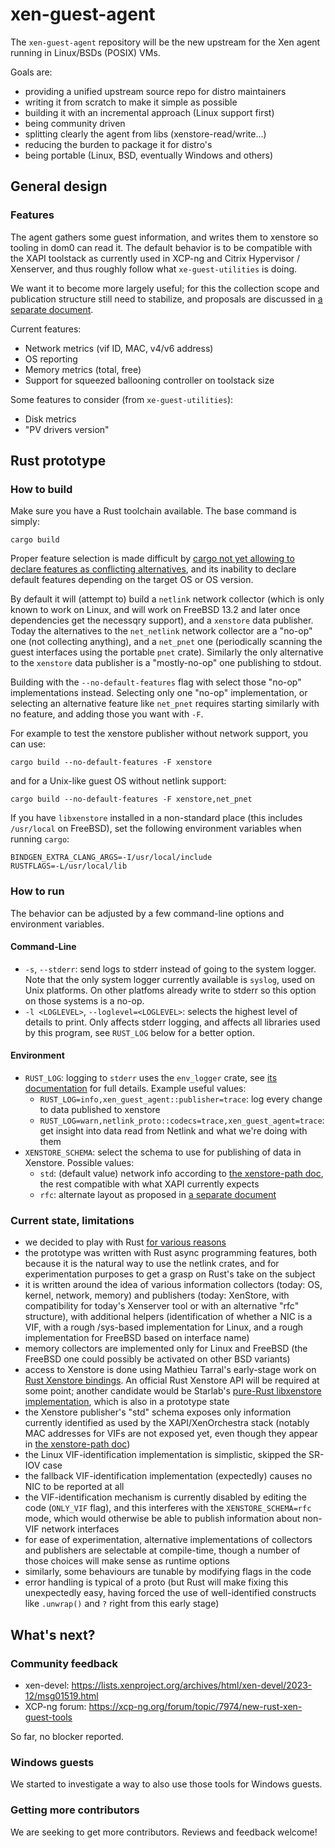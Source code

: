 # xen-guest-agent

The `xen-guest-agent` repository will be the new upstream for the Xen agent running in Linux/BSDs (POSIX) VMs.

Goals are:
* providing a unified upstream source repo for distro maintainers
* writing it from scratch to make it simple as possible
* building it with an incremental approach (Linux support first)
* being community driven
* splitting clearly the agent from libs (xenstore-read/write…)
* reducing the burden to package it for distro's
* being portable (Linux, BSD, eventually Windows and others)

## General design

### Features

The agent gathers some guest information, and writes them to xenstore
so tooling in dom0 can read it.  The default behavior is to be
compatible with the XAPI toolstack as currently used in XCP-ng and
Citrix Hypervisor / Xenserver, and thus roughly follow what
`xe-guest-utilities` is doing.

We want it to become more largely useful; for this the collection
scope and publication structure still need to stabilize, and proposals
are discussed in [a separate document](doc/structure.md).

Current features:

* Network metrics (vif ID, MAC, v4/v6 address)
* OS reporting
* Memory metrics (total, free)
* Support for squeezed ballooning controller on toolstack size

Some features to consider (from `xe-guest-utilities`):
* Disk metrics
* "PV drivers version"

## Rust prototype

### How to build

Make sure you have a Rust toolchain available.  The base command is simply:

```
cargo build
```

Proper feature selection is made difficult by [cargo not yet allowing
to declare features as conflicting
alternatives](https://github.com/rust-lang/cargo/issues/2980), and its
inability to declare default features depending on the target OS or OS
version.

By default it will (attempt to) build a `netlink` network collector
(which is only known to work on Linux, and will work on FreeBSD 13.2
and later once dependencies get the necessqry support), and a
`xenstore` data publisher.  Today the alternatives to the
`net_netlink` network collector are a "no-op" one (not collecting
anything), and a `net_pnet` one (periodically scanning the guest
interfaces using the portable `pnet` crate).  Similarly the only
alternative to the `xenstore` data publisher is a "mostly-no-op" one
publishing to stdout.

Building with the `--no-default-features` flag with select those
"no-op" implementations instead.  Selecting only one "no-op"
implementation, or selecting an alternative feature like `net_pnet`
requires starting similarly with no feature, and adding those you want
with `-F`.

For example to test the xenstore publisher without network support,
you can use:

```
cargo build --no-default-features -F xenstore
```

and for a Unix-like guest OS without netlink support:

```
cargo build --no-default-features -F xenstore,net_pnet
```


If you have `libxenstore` installed in a non-standard place (this
includes `/usr/local` on FreeBSD), set the following environment
variables when running `cargo`:

```
BINDGEN_EXTRA_CLANG_ARGS=-I/usr/local/include
RUSTFLAGS=-L/usr/local/lib
```

### How to run

The behavior can be adjusted by a few command-line options and
environment variables.

#### Command-Line

* `-s`, `--stderr`: send logs to stderr instead of going to the system
  logger. Note that the only system logger currently available is
  `syslog`, used on Unix platforms.  On other platfoms already write
  to stderr so this option on those systems is a no-op.
* `-l <LOGLEVEL>`, `--loglevel=<LOGLEVEL>`: selects the highest level
  of details to print.  Only affects stderr logging, and affects all
  libraries used by this program, see `RUST_LOG` below for a better
  option.

#### Environment

* `RUST_LOG`: logging to `stderr` uses the `env_logger` crate, see
  [its documentation](https://docs.rs/env_logger/latest/env_logger/)
  for full details.  Example useful values:
  * `RUST_LOG=info,xen_guest_agent::publisher=trace`: log every change
    to data published to xenstore
  * `RUST_LOG=warn,netlink_proto::codecs=trace,xen_guest_agent=trace`:
    get insight into data read from Netlink and what we're doing with them
* `XENSTORE_SCHEMA`: select the schema to use for publishing of data in Xenstore.
  Possible values:
  * `std`: (default value) network info according to [the xenstore-path
    doc](https://xenbits.xen.org/docs/unstable/misc/xenstore-paths.html#domain-controlled-paths),
    the rest compatible with what XAPI currently expects
  * `rfc`: alternate layout as proposed in [a separate document](doc/structure.md)

### Current state, limitations

* we decided to play with Rust [for various
  reasons](https://xcp-ng.org/blog/2023/03/17/bringing-rust-to-the-xen-project/)
* the prototype was written with Rust async programming features, both
  because it is the natural way to use the netlink crates, and for
  experimentation purposes to get a grasp on Rust's take on the
  subject
* it is written around the idea of various information collectors
  (today: OS, kernel, network, memory) and publishers (today:
  XenStore, with compatibility for today's Xenserver tool or with an
  alternative "rfc" structure), with additional helpers
  (identification of whether a NIC is a VIF, with a rough /sys-based
  implementation for Linux, and a rough implementation for FreeBSD
  based on interface name)
* memory collectors are implemented only for Linux and FreeBSD (the
  FreeBSD one could possibly be activated on other BSD variants)
* access to Xenstore is done using Mathieu Tarral's early-stage work
  on [Rust Xenstore bindings](https://lib.rs/crates/xenstore-rs).  An
  official Rust Xenstore API will be required at some point; another
  candidate would be Starlab's [pure-Rust libxenstore
  implementation](https://github.com/starlab-io/xenstore-rs), which is
  also in a prototype state
* the Xenstore publisher's "std" schema exposes only information
  currently identified as used by the XAPI/XenOrchestra stack (notably
  MAC addresses for VIFs are not exposed yet, even though they appear
  in [the xenstore-path
  doc](https://xenbits.xen.org/docs/unstable/misc/xenstore-paths.html#domain-controlled-paths))
* the Linux VIF-identification implementation is simplistic, skipped
  the SR-IOV case
* the fallback VIF-identification implementation (expectedly) causes
  no NIC to be reported at all
* the VIF-identification mechanism is currently disabled by editing
  the code (`ONLY_VIF` flag), and this interferes with the
  `XENSTORE_SCHEMA=rfc` mode, which would otherwise be able to publish
  information about non-VIF network interfaces
* for ease of experimentation, alternative implementations of
  collectors and publishers are selectable at compile-time, though a
  number of those choices will make sense as runtime options
* similarly, some behaviours are tunable by modifying flags in the code
* error handling is typical of a proto (but Rust will make fixing this
  unexpectedly easy, having forced the use of well-identified
  constructs like `.unwrap()` and `?` right from this early stage)


## What's next?

### Community feedback

* xen-devel: https://lists.xenproject.org/archives/html/xen-devel/2023-12/msg01519.html
* XCP-ng forum: https://xcp-ng.org/forum/topic/7974/new-rust-xen-guest-tools

So far, no blocker reported.

### Windows guests

We started to investigate a way to also use those tools for Windows guests.

### Getting more contributors

We are seeking to get more contributors. Reviews and feedback welcome!